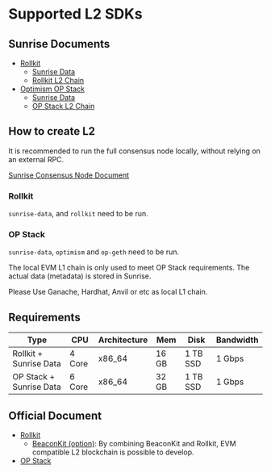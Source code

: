 # Supported L2 SDKs

## Sunrise Documents

- [Rollkit](./rollkit/README.md)
  - [Sunrise Data](./rollkit/sunrise-data.md)
  - [Rollkit L2 Chain](./rollkit/rollkit.md)
- [Optimism OP Stack](./optimism/README.md)
  - [Sunrise Data](./optimism/sunrise-data.md)
  - [OP Stack L2 Chain](./optimism/op-stack.md)

## How to create L2

It is recommended to run the full consensus node locally, without relying on an external RPC.

[Sunrise Consensus Node Document](../../../node/types/consensus/README.md)

### Rollkit

`sunrise-data`, and `rollkit` need to be run.

### OP Stack

`sunrise-data`, `optimism` and `op-geth` need to be run.

The local EVM L1 chain is only used to meet OP Stack requirements. The actual data (metadata) is stored in Sunrise.

Please Use Ganache, Hardhat, Anvil or etc as local L1 chain.

## Requirements

| Type                    | CPU    | Architecture | Mem   | Disk     | Bandwidth |
| ----------------------- | ------ | ------------ | ----- | -------- | --------- |
| Rollkit + Sunrise Data  | 4 Core | x86_64       | 16 GB | 1 TB SSD | 1 Gbps    |
| OP Stack + Sunrise Data | 6 Core | x86_64       | 32 GB | 1 TB SSD | 1 Gbps    |

## Official Document

- [Rollkit](https://rollkit.dev/learn/intro)
  - [BeaconKit (option)](https://rollkit.dev/tutorials/execution/beaconkit): By combining BeaconKit and Rollkit, EVM compatible L2 blockchain is possible to develop.
- [OP Stack](https://docs.optimism.io/stack/getting-started)
